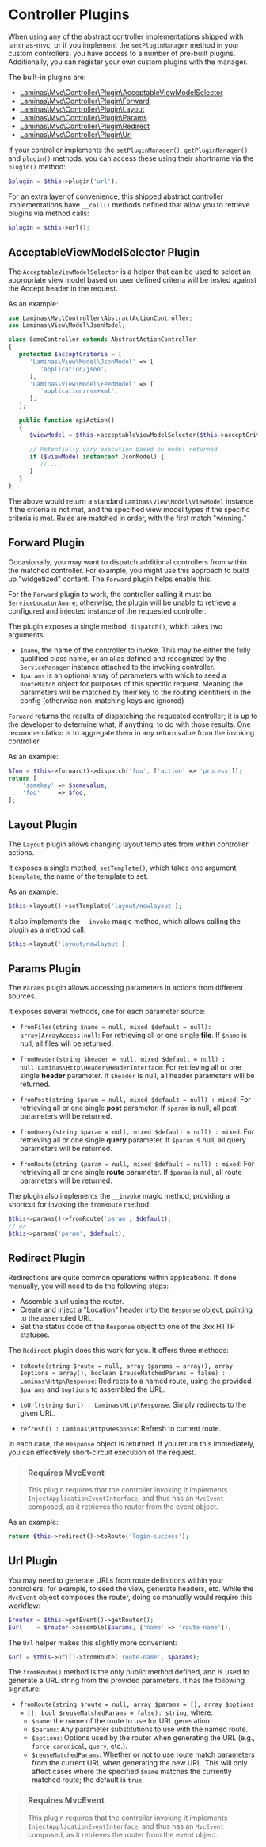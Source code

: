 # Controller Plugins

When using any of the abstract controller implementations shipped with laminas-mvc,
or if you implement the `setPluginManager` method in your custom controllers,
you have access to a number of pre-built plugins. Additionally, you can register
your own custom plugins with the manager.

The built-in plugins are:

- [Laminas\\Mvc\\Controller\\Plugin\\AcceptableViewModelSelector](#acceptableviewmodelselector-plugin)
- [Laminas\\Mvc\\Controller\\Plugin\\Forward](#forward-plugin)
- [Laminas\\Mvc\\Controller\\Plugin\\Layout](#layout-plugin)
- [Laminas\\Mvc\\Controller\\Plugin\\Params](#params-plugin)
- [Laminas\\Mvc\\Controller\\Plugin\\Redirect](#redirect-plugin)
- [Laminas\\Mvc\\Controller\\Plugin\\Url](#url-plugin)

If your controller implements the `setPluginManager()`, `getPluginManager()` and
`plugin()` methods, you can access these using their shortname via the `plugin()`
method:

```php
$plugin = $this->plugin('url');
```

For an extra layer of convenience, this shipped abstract controller
implementations have `__call()` methods defined that allow you to retrieve
plugins via method calls:

```php
$plugin = $this->url();
```

## AcceptableViewModelSelector Plugin

The `AcceptableViewModelSelector` is a helper that can be used to select an
appropriate view model based on user defined criteria will be tested against the
Accept header in the request.

As an example:

```php
use Laminas\Mvc\Controller\AbstractActionController;
use Laminas\View\Model\JsonModel;

class SomeController extends AbstractActionController
{
   protected $acceptCriteria = [
      'Laminas\View\Model\JsonModel' => [
         'application/json',
      ],
      'Laminas\View\Model\FeedModel' => [
         'application/rss+xml',
      ],
   ];

   public function apiAction()
   {
      $viewModel = $this->acceptableViewModelSelector($this->acceptCriteria);

      // Potentially vary execution based on model returned
      if ($viewModel instanceof JsonModel) {
         // ...
      }
   }
}
```

The above would return a standard `Laminas\View\Model\ViewModel` instance if the
criteria is not met, and the specified view model types if the specific criteria
is met. Rules are matched in order, with the first match "winning."

## Forward Plugin

Occasionally, you may want to dispatch additional controllers from within the
matched controller. For example, you might use this approach to build up
"widgetized" content. The `Forward` plugin helps enable this.

For the `Forward` plugin to work, the controller calling it must be
`ServiceLocatorAware`; otherwise, the plugin will be unable to retrieve a
configured and injected instance of the requested controller.

The plugin exposes a single method, `dispatch()`, which takes two arguments:

- `$name`, the name of the controller to invoke. This may be either the fully
  qualified class name, or an alias defined and recognized by the
  `ServiceManager` instance attached to the invoking controller.
- `$params` is an optional array of parameters with which to seed a `RouteMatch`
  object for purposes of this specific request. Meaning the parameters will be
  matched by their key to the routing identifiers in the config (otherwise
  non-matching keys are ignored)

`Forward` returns the results of dispatching the requested controller; it is up
to the developer to determine what, if anything, to do with those results. One
recommendation is to aggregate them in any return value from the invoking
controller.

As an example:

```php
$foo = $this->forward()->dispatch('foo', ['action' => 'process']);
return [
    'somekey' => $somevalue,
    'foo'     => $foo,
];
```

## Layout Plugin

The `Layout` plugin allows changing layout templates from within controller actions.

It exposes a single method, `setTemplate()`, which takes one argument,
`$template`, the name of the template to set.

As an example:

```php
$this->layout()->setTemplate('layout/newlayout');
```

It also implements the `__invoke` magic method, which allows calling the plugin
as a method call:

```php
$this->layout('layout/newlayout');
```

## Params Plugin

The `Params` plugin allows accessing parameters in actions from different sources.

It exposes several methods, one for each parameter source:

- `fromFiles(string $name = null, mixed $default = null): array|ArrayAccess|null`:
  For retrieving all or one single **file**. If `$name` is null, all files will
  be returned.

- `fromHeader(string $header = null, mixed $default = null) : null|Laminas\Http\Header\HeaderInterface`:
  For retrieving all or one single **header** parameter. If `$header` is null,
  all header parameters will be returned.

- `fromPost(string $param = null, mixed $default = null) : mixed`: For
  retrieving all or one single **post** parameter. If `$param` is null, all post
  parameters will be returned.

- `fromQuery(string $param = null, mixed $default = null) : mixed`: For
  retrieving all or one single **query** parameter. If `$param` is null, all
  query parameters will be returned.

- `fromRoute(string $param = null, mixed $default = null) : mixed`: For
  retrieving all or one single **route** parameter. If `$param` is null, all
  route parameters will be returned.

The plugin also implements the `__invoke` magic method, providing a shortcut
for invoking the `fromRoute` method:

```php
$this->params()->fromRoute('param', $default);
// or
$this->params('param', $default);
```

## Redirect Plugin

Redirections are quite common operations within applications. If done manually,
you will need to do the following steps:

- Assemble a url using the router.
- Create and inject a "Location" header into the `Response` object, pointing to
  the assembled URL.
- Set the status code of the `Response` object to one of the 3xx HTTP statuses.

The `Redirect` plugin does this work for you. It offers three methods:

- `toRoute(string $route = null, array $params = array(), array $options = array(), boolean $reuseMatchedParams = false) : Laminas\Http\Response`:
  Redirects to a named route, using the provided `$params` and `$options` to
  assembled the URL.

- `toUrl(string $url) : Laminas\Http\Response`: Simply redirects to the given URL.

- `refresh() : Laminas\Http\Response`: Refresh to current route.

In each case, the `Response` object is returned. If you return this immediately,
you can effectively short-circuit execution of the request.

> ### Requires MvcEvent
>
> This plugin requires that the controller invoking it implements
> `InjectApplicationEventInterface`, and thus has an `MvcEvent` composed, as it
> retrieves the router from the event object.

As an example:

```php
return $this->redirect()->toRoute('login-success');
```

## Url Plugin

You may need to generate URLs from route definitions within your controllers;
for example, to seed the view, generate headers, etc. While the `MvcEvent`
object composes the router, doing so manually would require this workflow:

```php
$router = $this->getEvent()->getRouter();
$url    = $router->assemble($params, ['name' => 'route-name']);
```

The `Url` helper makes this slightly more convenient:

```php
$url = $this->url()->fromRoute('route-name', $params);
```

The `fromRoute()` method is the only public method defined, and is used to
generate a URL string from the provided parameters. It has the following
signature:

- `fromRoute(string $route = null, array $params = [], array $options = [], bool $reuseMatchedParams = false): string`, where:
  - `$name`: the name of the route to use for URL generation.
  - `$params`: Any parameter substitutions to use with the named route.
  - `$options`: Options used by the router when generating the URL (e.g., `force_canonical`, `query`, etc.).
  - `$reuseMatchedParams`: Whether or not to use route match parameters from the
    current URL when generating the new URL. This will only affect cases where
    the specified `$name` matches the currently matched route; the default is
    `true`.

> ### Requires MvcEvent
>
> This plugin requires that the controller invoking it implements
> `InjectApplicationEventInterface`, and thus has an `MvcEvent` composed, as it
> retrieves the router from the event object.
